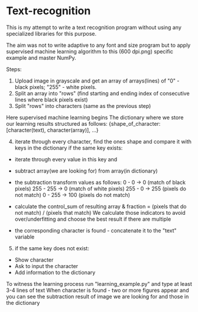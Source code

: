 # Text-recognition

This is my attempt to write a text recognition program without using any specialized libraries for this purpose.

The aim was not to write adaptive to any font and size program but to apply supervised machine learning algorithm to 
this (600 dpi.png) specific example and master NumPy.

Steps:
1) Upload image in grayscale and get an array of arrays(lines) of "0" - black pixels; "255" - white pixels.
2) Split an array into "rows" (find starting and ending index of consecutive lines where black pixels exist)
3) Split "rows" into characters (same as the previous step)

Here supervised machine learning begins
The dictionary where we store our learning results structured as follows: {shape_of_character: [character(text), character(array)], ...}
	
4) iterate through every character, find the ones shape and compare it with keys in the dictionary
if the same key exists:
- iterate through every value in this key and
- subtract array(we are looking for) from  array(in dictionary)
- the subtraction transform values as follows: 
																	 0 - 0 -> 0 (match of black pixels)
																	255 - 255 -> 0 (match of white pixels)
																	255 - 0 -> 255 (pixels do not match)
																	0 - 255 -> 100 (pixels do not match)
																	
- calculate the control_sum of resulting array & fraction = (pixels that do not match) / (pixels that match)
	We calculate those indicators to avoid over/underfitting and choose the best result if there are multiple
- the corresponding character is found - concatenate it to the "text" variable
				
5) if the same key does not exist:
- Show character
- Ask to input the character
- Add information to the dictionary
								
To witness the learning process run "learning_example.py" and type at least 3-4 lines of text
When character is found - two or more figures appear and you can see the subtraction result of image we are looking for and those in the dictionary
				
